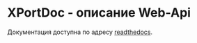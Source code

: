 # XPortDoc - описание Web-Api


Документация доступна по адресу [readthedocs](http://xport.readthedocs.io).